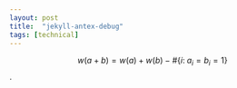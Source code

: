 ```yaml
---
layout: post
title:  "jekyll-antex-debug"
tags: [technical]
---
```


$$w(a+b) = w(a) + w(b) - \#\{i:\;a_i = b_i = 1\}$$.

